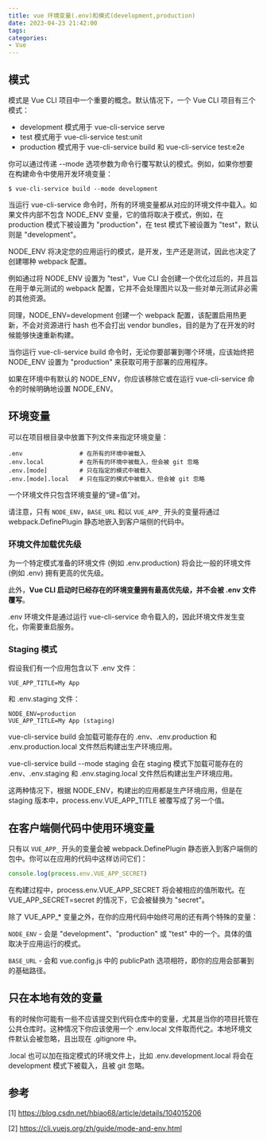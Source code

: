```yaml
---
title: vue 环境变量(.env)和模式(development,production)
date: 2023-04-23 21:42:00
tags:
categories:
- Vue
---
```


## 模式
模式是 Vue CLI 项目中一个重要的概念。默认情况下，一个 Vue CLI 项目有三个模式：
- development 模式用于 vue-cli-service serve
- test 模式用于 vue-cli-service test:unit
- production 模式用于 vue-cli-service build 和 vue-cli-service test:e2e

你可以通过传递 --mode 选项参数为命令行覆写默认的模式。例如，如果你想要在构建命令中使用开发环境变量：
```shell
$ vue-cli-service build --mode development
```
当运行 vue-cli-service 命令时，所有的环境变量都从对应的环境文件中载入。如果文件内部不包含 NODE_ENV 变量，它的值将取决于模式，例如，在 production 模式下被设置为 "production"，在 test 模式下被设置为 "test"，默认则是 "development"。

NODE_ENV 将决定您的应用运行的模式，是开发，生产还是测试，因此也决定了创建哪种 webpack 配置。

例如通过将 NODE_ENV 设置为 "test"，Vue CLI 会创建一个优化过后的，并且旨在用于单元测试的 webpack 配置，它并不会处理图片以及一些对单元测试非必需的其他资源。

同理，NODE_ENV=development 创建一个 webpack 配置，该配置启用热更新，不会对资源进行 hash 也不会打出 vendor bundles，目的是为了在开发的时候能够快速重新构建。

当你运行 vue-cli-service build 命令时，无论你要部署到哪个环境，应该始终把 NODE_ENV 设置为 "production" 来获取可用于部署的应用程序。

如果在环境中有默认的 NODE_ENV，你应该移除它或在运行 vue-cli-service 命令的时候明确地设置 NODE_ENV。


## 环境变量
可以在项目根目录中放置下列文件来指定环境变量：
```shell
.env                # 在所有的环境中被载入
.env.local          # 在所有的环境中被载入，但会被 git 忽略
.env.[mode]         # 只在指定的模式中被载入
.env.[mode].local   # 只在指定的模式中被载入，但会被 git 忽略
```

一个环境文件只包含环境变量的“键=值”对。

请注意，只有 `NODE_ENV`，`BASE_URL` 和以 `VUE_APP_` 开头的变量将通过 webpack.DefinePlugin 静态地嵌入到客户端侧的代码中。

### 环境文件加载优先级

为一个特定模式准备的环境文件 (例如 .env.production) 将会比一般的环境文件 (例如 .env) 拥有更高的优先级。

此外，**Vue CLI 启动时已经存在的环境变量拥有最高优先级，并不会被 .env 文件覆写**。

.env 环境文件是通过运行 vue-cli-service 命令载入的，因此环境文件发生变化，你需要重启服务。

### Staging 模式

假设我们有一个应用包含以下 .env 文件：
```
VUE_APP_TITLE=My App
```
和 .env.staging 文件：
```
NODE_ENV=production
VUE_APP_TITLE=My App (staging)
```
vue-cli-service build 会加载可能存在的 .env、.env.production 和 .env.production.local 文件然后构建出生产环境应用。

vue-cli-service build --mode staging 会在 staging 模式下加载可能存在的 .env、.env.staging 和 .env.staging.local 文件然后构建出生产环境应用。

这两种情况下，根据 NODE_ENV，构建出的应用都是生产环境应用，但是在 staging 版本中，process.env.VUE_APP_TITLE 被覆写成了另一个值。


## 在客户端侧代码中使用环境变量

只有以 `VUE_APP_` 开头的变量会被 webpack.DefinePlugin 静态嵌入到客户端侧的包中。你可以在应用的代码中这样访问它们：
```javascript
console.log(process.env.VUE_APP_SECRET)
```
在构建过程中，process.env.VUE_APP_SECRET 将会被相应的值所取代。在 VUE_APP_SECRET=secret 的情况下，它会被替换为 "secret"。

除了 VUE_APP_* 变量之外，在你的应用代码中始终可用的还有两个特殊的变量：

`NODE_ENV` - 会是 "development"、"production" 或 "test" 中的一个。具体的值取决于应用运行的模式。

`BASE_URL` - 会和 vue.config.js 中的 publicPath 选项相符，即你的应用会部署到的基础路径。


## 只在本地有效的变量
有的时候你可能有一些不应该提交到代码仓库中的变量，尤其是当你的项目托管在公共仓库时。这种情况下你应该使用一个 .env.local 文件取而代之。本地环境文件默认会被忽略，且出现在 .gitignore 中。

.local 也可以加在指定模式的环境文件上，比如 .env.development.local 将会在 development 模式下被载入，且被 git 忽略。


## 参考
[1] https://blog.csdn.net/hbiao68/article/details/104015206

[2] https://cli.vuejs.org/zh/guide/mode-and-env.html
